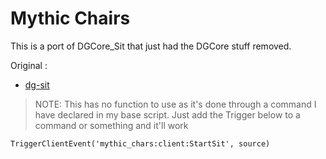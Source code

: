 # Mythic Chairs
This is a port of DGCore_Sit that just had the DGCore stuff removed.


Original :
- [dg-sit](https://github.com/DGCore-Org/dg-sit/)

> NOTE: This has no function to use as it's done through a command I have declared in my base script. Just add the Trigger below to a command or something and it'll work

```
TriggerClientEvent('mythic_chars:client:StartSit', source)
```
